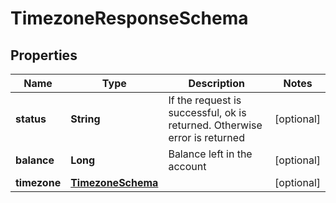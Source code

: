 
# TimezoneResponseSchema

## Properties
Name | Type | Description | Notes
------------ | ------------- | ------------- | -------------
**status** | **String** | If the request is successful, ok is returned. Otherwise error is returned |  [optional]
**balance** | **Long** | Balance left in the account |  [optional]
**timezone** | [**TimezoneSchema**](TimezoneSchema.md) |  |  [optional]



